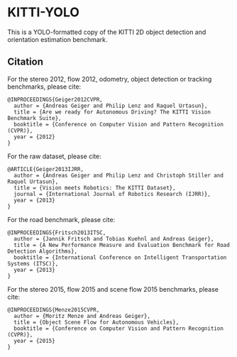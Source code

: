 # KITTI-YOLO
This is a YOLO-formatted copy of the KITTI 2D object detection and orientation estimation
benchmark.


## Citation
For the stereo 2012, flow 2012, odometry, object detection or tracking benchmarks, please cite:  
```
@INPROCEEDINGS{Geiger2012CVPR,
  author = {Andreas Geiger and Philip Lenz and Raquel Urtasun},
  title = {Are we ready for Autonomous Driving? The KITTI Vision Benchmark Suite},
  booktitle = {Conference on Computer Vision and Pattern Recognition (CVPR)},
  year = {2012}
}
```

For the raw dataset, please cite:  
```
@ARTICLE{Geiger2013IJRR,
  author = {Andreas Geiger and Philip Lenz and Christoph Stiller and Raquel Urtasun},
  title = {Vision meets Robotics: The KITTI Dataset},
  journal = {International Journal of Robotics Research (IJRR)},
  year = {2013}
}
```

For the road benchmark, please cite:  
```
@INPROCEEDINGS{Fritsch2013ITSC,
  author = {Jannik Fritsch and Tobias Kuehnl and Andreas Geiger},
  title = {A New Performance Measure and Evaluation Benchmark for Road Detection Algorithms},
  booktitle = {International Conference on Intelligent Transportation Systems (ITSC)},
  year = {2013}
}
```

For the stereo 2015, flow 2015 and scene flow 2015 benchmarks, please cite:  
```
@INPROCEEDINGS{Menze2015CVPR,
  author = {Moritz Menze and Andreas Geiger},
  title = {Object Scene Flow for Autonomous Vehicles},
  booktitle = {Conference on Computer Vision and Pattern Recognition (CVPR)},
  year = {2015}
}
```

